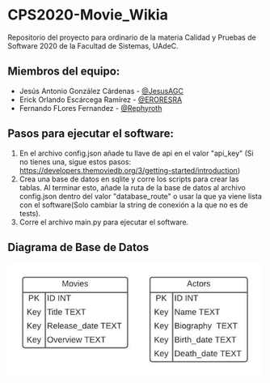 # CPS2020-Movie_Wikia

Repositorio del proyecto para ordinario de la materia Calidad y Pruebas de Software 2020 de la Facultad de Sistemas, UAdeC.

## Miembros del equipo:
- Jesús Antonio González Cárdenas - [@JesusAGC](https://github.com/JesusAGC)
- Erick Orlando Escárcega Ramírez - [@ERORESRA](https://github.com/ERORESRA)
- Fernando FLores Fernandez - [@Rephyroth](https://github.com/Rephyroth)

## Pasos para ejecutar el software:
1. En el archivo config.json añade tu llave de api en el valor "api_key" (Si no tienes una, sigue estos pasos: https://developers.themoviedb.org/3/getting-started/introduction)
2. Crea una base de datos en sqlite y corre los scripts para crear las tablas. Al terminar esto, añade la ruta de la base de datos al archivo config.json dentro del valor "database_route" o usar la que ya viene lista con el software(Solo cambiar la string de conexión a la que no es de tests).
3. Corre el archivo main.py para ejecutar el software.

## Diagrama de Base de Datos
![Diagrama](DB_Diagram.jpeg)